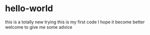 # hello-world
this is a totally new trying
this is my first code
I hope it become better
welcome to give me some advice
